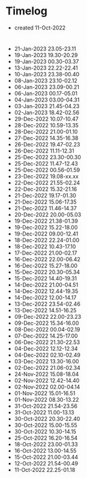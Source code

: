 # Timelog
- created 11-Oct-2022

#
- 21-Jan-2023 23.05-23.11
- 19-Jan-2023 19.30-20.29
- 19-Jan-2023 00.30-03.37
- 13-Jan-2023 22.22-22.41
- 10-Jan-2023 23.38-00.40 
- 08-Jan-2023 23.10-02.12
- 06-Jan-2023 23.09-00.21
- 06-Jan-2023 00.17-05.01
- 04-Jan-2023 03.00-04.31
- 03-Jan-2023 21.45-04.23
- 02-Jan-2023 18.42-02.56
- 29-Dec-2022 10.07-10.47
- 28-Dec-2022 10.59-13.35
- 28-Dec-2022 21.00-01.10
- 27-Dec-2022 14.35-16.38
- 26-Dec-2022 19.47-02.23
- 26-Dec-2022 11.11-12.31
- 25-Dec-2022 23.30-00.30 
- 25-Dec-2022 11.47-12.43
- 25-Dec-2022 00.56-01.59
- 23-Dec-2022 19.08-xx.xx
- 22-Dec-2022 21.55-02.24 
- 22-Dec-2022 15.32-21.16
- 21-Dec-2022 19.17-01.30
- 21-Dec-2022 15.06-17.35
- 21-Dec-2022 11.46-14.37
- 20-Dec-2022 20.00-05.03
- 19-Dec-2022 21.38-01.39
- 19-Dec-2022 15.22-18.00
- 19-Dec-2022 09.00-12.41
- 18-Dec-2022 22.24-01.00
- 18-Dec-2022 10.43-17.10
- 17-Dec-2022 21.00-02.17
- 16-Dec-2022 22.00-06.42 
- 16-Dec-2022 15.27-18.00
- 15-Dec-2022 20.30-05.34
- 15-Dec-2022 14.40-19.31
- 14-Dec-2022 21.00-04.51
- 14-Dec-2022 12.44-19.35 
- 14-Dec-2022 12.00-14.17
- 13-Dec-2022 23.54-02.46
- 13-Dec-2022 14.51-16.25
- 09-Dec-2022 22.00-23.23
- 09-Dec-2022 15.34-16.00
- 08-Dec-2022 00.04-02.19
- 07-Dec-2022 14.25-17.00
- 06-Dec-2022 21.30-22.53
- 04-Dec-2022 12.12-12.34
- 04-Dec-2022 02.10-02.49
- 03-Dec-2022 13.30-16.00
- 02-Dec-2022 21.06-02.34
- 24-Nov-2022 15.08-18.04
- 02-Nov-2022 12.42-14.40
- 02-Nov-2022 02.00-04.14
- 01-Nov-2022 15.01-16.51
- 01-Nov-2022 08.30-13.22
- 31-Oct-2022 21.54-23.56
- 31-Oct-2022 11.00-13.13
- 30-Oct-2022 20.30-22.40
- 30-Oct-2022 15.00-15.55
- 30-Oct-2022 10.30-14.15
- 25-Oct-2022 16.20-16.54
- 18-Oct-2022 23.00-01.33
- 16-Oct-2022 13.00-14.55
- 15-Oct-2022 21.00-03.44
- 12-Oct-2022 21.54-00.49
- 11-Oct-2022 22.25-01.18